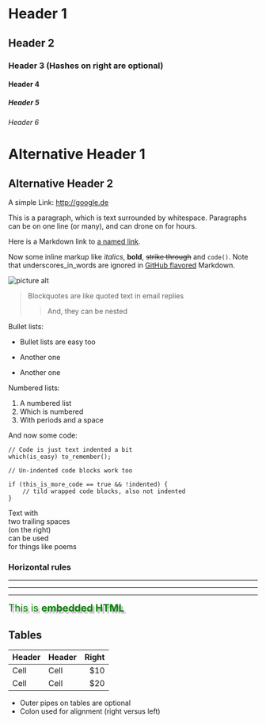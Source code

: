 # Header 1 #
## Header 2 ##
### Header 3        (Hashes on right are optional)
#### Header 4
##### Header 5
###### Header 6


Alternative Header 1
====================


Alternative Header 2
--------------------

A simple Link: http://google.de

This is a paragraph, which is text surrounded by whitespace. Paragraphs can be on one
line (or many), and can drone on for hours.

Here is a Markdown link to [a named link](http://google.de).

Now some inline markup like _italics_,  **bold**, ~~strike through~~ and `code()`. Note that underscores_in_words are ignored in [GitHub flavored](https://help.github.com/articles/github-flavored-markdown) Markdown.

![picture alt](http://nuclearpixel.com/content/icons/2010-02-09_stellar_icons_from_space_from_2005/earth_128.png "Title is optional")

> Blockquotes are like quoted text in email replies
>> And, they can be nested

Bullet lists:

* Bullet lists are easy too
- Another one
+ Another one

Numbered lists:

1. A numbered list
2. Which is numbered
3. With periods and a space

And now some code:

    // Code is just text indented a bit
    which(is_easy) to_remember();

~~~
// Un-indented code blocks work too

if (this_is_more_code == true && !indented) {
    // tild wrapped code blocks, also not indented
}
~~~

Text with  
two trailing spaces  
(on the right)  
can be used  
for things like poems  

### Horizontal rules

* * * *
****
--------------------------

<div style="font-size: 20px; color:green; text-shadow: 4px 4px 2px rgba(0, 0, 0, 0.3);">
This is <b>embedded HTML</b>
</div>

## Tables ##

| Header | Header | Right  |
| ------ | ------ | -----: |
|  Cell  |  Cell  |   $10  |
|  Cell  |  Cell  |   $20  |

* Outer pipes on tables are optional
* Colon used for alignment (right versus left)

